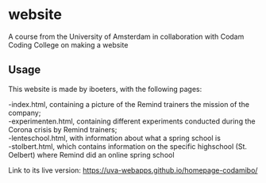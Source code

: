 # website
A course from the University of Amsterdam in collaboration with Codam Coding College on making a website

## Usage
This website is made by iboeters, with the following pages:

-index.html, containing a picture of the Remind trainers the mission of the company; <br/>
-experimenten.html, containing different experiments conducted during the Corona crisis by Remind trainers; <br/>
-lenteschool.html, with information about what a spring school is<br/>
-stolbert.html, which contains information on the specific highschool (St. Oelbert) where Remind did an online spring school <br/>

Link to its live version:
https://uva-webapps.github.io/homepage-codamibo/
